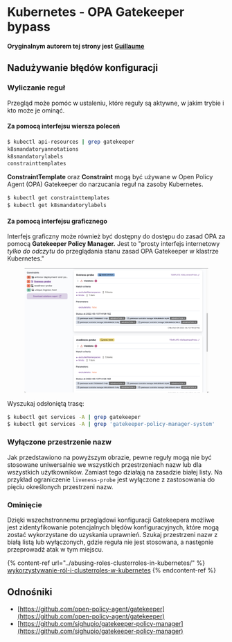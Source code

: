 # Kubernetes - OPA Gatekeeper bypass

**Oryginalnym autorem tej strony jest** [**Guillaume**](https://www.linkedin.com/in/guillaume-chapela-ab4b9a196)

## Nadużywanie błędów konfiguracji

### Wyliczanie reguł

Przegląd może pomóc w ustaleniu, które reguły są aktywne, w jakim trybie i kto może je ominąć.

#### Za pomocą interfejsu wiersza poleceń
```bash
$ kubectl api-resources | grep gatekeeper
k8smandatoryannotations                                                             constraints.gatekeeper.sh/v1beta1                  false        K8sMandatoryAnnotations
k8smandatorylabels                                                                  constraints.gatekeeper.sh/v1beta1                  false        K8sMandatoryLabel
constrainttemplates                                                                 templates.gatekeeper.sh/v1                         false        ConstraintTemplate
```
**ConstraintTemplate** oraz **Constraint** mogą być używane w Open Policy Agent (OPA) Gatekeeper do narzucania reguł na zasoby Kubernetes.
```bash
$ kubectl get constrainttemplates
$ kubectl get k8smandatorylabels
```
#### Za pomocą interfejsu graficznego

Interfejs graficzny może również być dostępny do dostępu do zasad OPA za pomocą **Gatekeeper Policy Manager.** Jest to "prosty interfejs internetowy _tylko do odczytu_ do przeglądania stanu zasad OPA Gatekeeper w klastrze Kubernetes."

<figure><img src="../../../.gitbook/assets/05-constraints.png" alt=""><figcaption></figcaption></figure>

Wyszukaj odsłoniętą trasę:
```bash
$ kubectl get services -A | grep gatekeeper
$ kubectl get services -A | grep 'gatekeeper-policy-manager-system'
```
### Wyłączone przestrzenie nazw

Jak przedstawiono na powyższym obrazie, pewne reguły mogą nie być stosowane uniwersalnie we wszystkich przestrzeniach nazw lub dla wszystkich użytkowników. Zamiast tego działają na zasadzie białej listy. Na przykład ograniczenie `liveness-probe` jest wyłączone z zastosowania do pięciu określonych przestrzeni nazw.

### Ominięcie

Dzięki wszechstronnemu przeglądowi konfiguracji Gatekeepera możliwe jest zidentyfikowanie potencjalnych błędów konfiguracyjnych, które mogą zostać wykorzystane do uzyskania uprawnień. Szukaj przestrzeni nazw z białą listą lub wyłączonych, gdzie reguła nie jest stosowana, a następnie przeprowadź atak w tym miejscu.

{% content-ref url="../abusing-roles-clusterroles-in-kubernetes/" %}
[wykorzystywanie-ról-i-clusterroles-w-kubernetes](../abusing-roles-clusterroles-in-kubernetes/)
{% endcontent-ref %}

## Odnośniki

* [https://github.com/open-policy-agent/gatekeeper](https://github.com/open-policy-agent/gatekeeper)
* [https://github.com/sighupio/gatekeeper-policy-manager](https://github.com/sighupio/gatekeeper-policy-manager)
